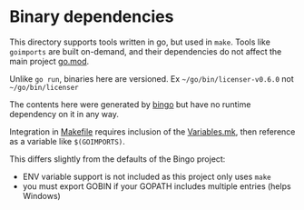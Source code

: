 # Binary dependencies

This directory supports tools written in go, but used in `make`. Tools like `goimports` are built
on-demand, and their dependencies do not affect the main project [go.mod](../go.mod).

Unlike `go run`, binaries here are versioned. Ex `~/go/bin/licenser-v0.6.0` not `~/go/bin/licenser`

The contents here were generated by [bingo](https://github.com/bwplotka/bingo) but have no runtime
dependency on it in any way.

Integration in [Makefile](../Makefile) requires inclusion of the [Variables.mk](Variables.mk), then
reference as a variable like `$(GOIMPORTS)`.

This differs slightly from the defaults of the Bingo project:
* ENV variable support is not included as this project only uses `make`
* you must export GOBIN if your GOPATH includes multiple entries (helps Windows)

